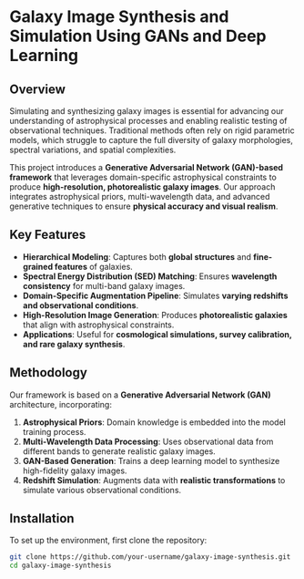 # Galaxy Image Synthesis and Simulation Using GANs and Deep Learning

## Overview

Simulating and synthesizing galaxy images is essential for advancing our understanding of astrophysical processes and enabling realistic testing of observational techniques. Traditional methods often rely on rigid parametric models, which struggle to capture the full diversity of galaxy morphologies, spectral variations, and spatial complexities.

This project introduces a **Generative Adversarial Network (GAN)-based framework** that leverages domain-specific astrophysical constraints to produce **high-resolution, photorealistic galaxy images**. Our approach integrates astrophysical priors, multi-wavelength data, and advanced generative techniques to ensure **physical accuracy and visual realism**.

## Key Features

- **Hierarchical Modeling**: Captures both **global structures** and **fine-grained features** of galaxies.
- **Spectral Energy Distribution (SED) Matching**: Ensures **wavelength consistency** for multi-band galaxy images.
- **Domain-Specific Augmentation Pipeline**: Simulates **varying redshifts and observational conditions**.
- **High-Resolution Image Generation**: Produces **photorealistic galaxies** that align with astrophysical constraints.
- **Applications**: Useful for **cosmological simulations, survey calibration, and rare galaxy synthesis**.

## Methodology

Our framework is based on a **Generative Adversarial Network (GAN)** architecture, incorporating:

1. **Astrophysical Priors**: Domain knowledge is embedded into the model training process.
2. **Multi-Wavelength Data Processing**: Uses observational data from different bands to generate realistic galaxy images.
3. **GAN-Based Generation**: Trains a deep learning model to synthesize high-fidelity galaxy images.
4. **Redshift Simulation**: Augments data with **realistic transformations** to simulate various observational conditions.

## Installation

To set up the environment, first clone the repository:

```sh
git clone https://github.com/your-username/galaxy-image-synthesis.git
cd galaxy-image-synthesis
